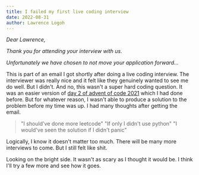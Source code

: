 ```yaml
---
title: I failed my first live coding interview
date: 2022-08-31
author: Lawrence Logoh
---
```


_Dear Lawrence,_

_Thank you for attending your interview with us._

_Unfortunately we have chosen to not move your application forward..._

This is part of an email I got shortly after doing a live coding interview.
The interviewer was really nice and it felt like they genuinely wanted to see me do well.
But I didn't.
And no, this wasn't a super hard coding question.
It was an easier version of [day 2 of advent of code 2021](https://adventofcode.com/2021/day/2) which I had done before.
But for whatever reason, I wasn't able to produce a solution to the problem before my time was up.
I had many thoughts after getting the email.
> "I should've done more leetcode"
> "If only I didn't use python"
> "I would've seen the solution if I didn't panic"

Logically, I know it doesn't matter too much.
There will be many more interviews to come.
But I still felt like shit.

Looking on the bright side.
It wasn't as scary as I thought it would be.
I think I'll try a few more and see how it goes.













